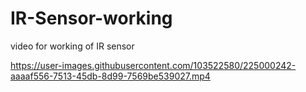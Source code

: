 # IR-Sensor-working

video for working of IR sensor



https://user-images.githubusercontent.com/103522580/225000242-aaaaf556-7513-45db-8d99-7569be539027.mp4



